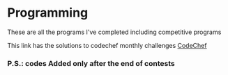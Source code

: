 # Programming
These are all the programs I've completed including competitive programs

This link has the solutions to codechef monthly challenges
[CodeChef](https://github.com/Monal5031/Programming/tree/master/Competitive/CodeChef)

### P.S.: codes Added only after the end of contests